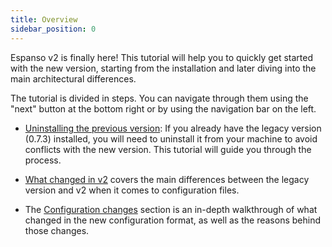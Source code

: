 ```yaml
---
title: Overview
sidebar_position: 0
---
```


Espanso v2 is finally here! This tutorial will help you to quickly get started with the new version, starting from the installation and later diving into the main architectural differences.

The tutorial is divided in steps. You can navigate through them using the "next" button at the bottom right or by using the navigation bar on the left.

* [Uninstalling the previous version](../uninstalling_legacy): If you already have the legacy version (0.7.3) installed, you will need to uninstall it from your machine to avoid conflicts with the new version. This tutorial will guide you through the process.

* [What changed in v2](../what_changed) covers the main differences between the legacy version and v2 when it comes to configuration files.

* The [Configuration changes](../configuration_changes) section is an in-depth walkthrough of what changed in the new configuration format, as well as the reasons behind those changes.
